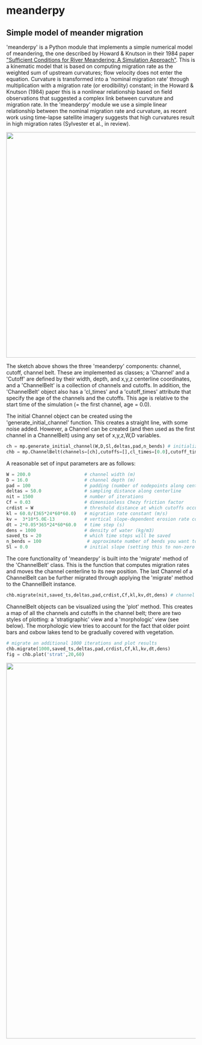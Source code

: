 # meanderpy
## Simple model of meander migration

'meanderpy' is a Python module that implements a simple numerical model of meandering, the one described by Howard & Knutson in their 1984 paper ["Sufficient Conditions for River Meandering: A Simulation Approach"](https://agupubs.onlinelibrary.wiley.com/doi/abs/10.1029/WR020i011p01659). This is a kinematic model that is based on computing migration rate as the weighted sum of upstream curvatures; flow velocity does not enter the equation. Curvature is transformed into a 'nominal migration rate' through multiplication with a migration rate (or erodibility) constant; in the  Howard & Knutson (1984) paper this is a nonlinear relationship based on field observations that suggested a complex link between curvature and migration rate. In the 'meanderpy' module we use a simple linear relationship between the nominal migration rate and curvature, as recent work using time-lapse satellite imagery suggests that high curvatures result in high migration rates (Sylvester et al., in review).

<img src="https://github.com/zsylvester/meanderpy/blob/master/meanderpy_sketch.png" width="600">

The sketch above shows the three 'meanderpy' components: channel, cutoff, channel belt. These are implemented as classes; a 'Channel' and a 'Cutoff' are defined by their width, depth, and x,y,z centerline coordinates, and a 'ChannelBelt' is a collection of channels and cutoffs. In addition, the 'ChannelBelt' object also has a 'cl_times' and a 'cutoff_times' attribute that specify the age of the channels and the cutoffs. This age is relative to the start time of the simulation (= the first channel, age = 0.0).

The initial Channel object can be created using the 'generate_initial_channel' function. This creates a straight line, with some noise added. However, a Channel can be created (and then used as the first channel in a ChannelBelt) using any set of x,y,z,W,D variables.

```python
ch = mp.generate_initial_channel(W,D,Sl,deltas,pad,n_bends) # initialize channel
chb = mp.ChannelBelt(channels=[ch],cutoffs=[],cl_times=[0.0],cutoff_times=[]) # create channel belt object
```

A reasonable set of input parameters are as follows:

```python
W = 200.0                    # channel width (m)
D = 16.0                     # channel depth (m)
pad = 100                    # padding (number of nodepoints along centerline)
deltas = 50.0                # sampling distance along centerline
nit = 1500                   # number of iterations
Cf = 0.03                    # dimensionless Chezy friction factor
crdist = W                   # threshold distance at which cutoffs occur
kl = 60.0/(365*24*60*60.0)   # migration rate constant (m/s)
kv =  3*10*5.0E-13           # vertical slope-dependent erosion rate constant (m/s)
dt = 2*0.05*365*24*60*60.0   # time step (s)
dens = 1000                  # density of water (kg/m3)
saved_ts = 20                # which time steps will be saved
n_bends = 100                 # approximate number of bends you want to model
Sl = 0.0                     # initial slope (setting this to non-zero results in instabilities in long runs)
```

The core functionality of 'meanderpy' is built into the 'migrate' method of the 'ChannelBelt' class. This is the function that computes migration rates and moves the channel centerline to its new position. The last Channel of a ChannelBelt can be further migrated through applying the 'migrate' method to the ChannelBelt instance.

```python
chb.migrate(nit,saved_ts,deltas,pad,crdist,Cf,kl,kv,dt,dens) # channel migration
```

ChannelBelt objects can be visualized using the 'plot' method. This creates a map of all the channels and cutoffs in the channel belt; there are two styles of plotting: a 'stratigraphic' view and a 'morphologic' view (see below). The morphologic view tries to account for the fact that older point bars and oxbow lakes tend to be gradually covered with vegetation. 

```python
# migrate an additional 1000 iterations and plot results
chb.migrate(1000,saved_ts,deltas,pad,crdist,Cf,kl,kv,dt,dens)
fig = chb.plot('strat',20,60)
```

<img src="https://github.com/zsylvester/meanderpy/blob/master/meanderpy_strat_vs_morph.png" width="1000">

